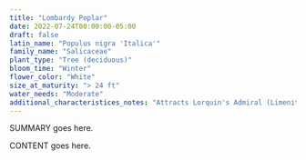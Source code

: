 ```yaml
---
title: "Lombardy Poplar"
date: 2022-07-24T00:00:00-05:00
draft: false
latin_name: "Populus nigra 'Italica'"
family_name: "Salicaceae"
plant_type: "Tree (deciduous)"
bloom_time: "Winter"
flower_color: "White"
size_at_maturity: "> 24 ft"
water_needs: "Moderate"
additional_characteristices_notes: "Attracts Lorquin's Admiral (Limenitis lorquini) butterfly."
---
```


SUMMARY goes here.

<!--more-->

CONTENT goes here.